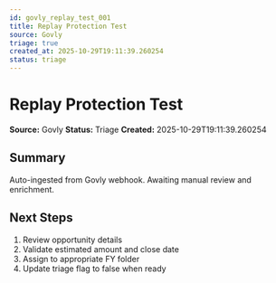 ```yaml
---
id: govly_replay_test_001
title: Replay Protection Test
source: Govly
triage: true
created_at: 2025-10-29T19:11:39.260254
status: triage
---
```


# Replay Protection Test

**Source:** Govly
**Status:** Triage
**Created:** 2025-10-29T19:11:39.260254

## Summary

Auto-ingested from Govly webhook. Awaiting manual review and enrichment.

## Next Steps

1. Review opportunity details
2. Validate estimated amount and close date
3. Assign to appropriate FY folder
4. Update triage flag to false when ready
